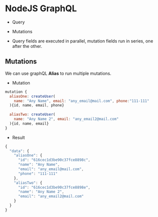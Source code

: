 # NodeJS GraphQL

- Query
- Mutations

- Query fields are executed in parallel, mutation fields run in series, one after the other.

## Mutations

We can use graphQL **Alias** to run multiple mutations.

- Mutation

```javascript
mutation {    
  aliasOne: createUser(
    name: "Any Name", email: "any_email@mail.com", phone:"111-111"
  ){id, name, email, phone}  
  
  aliasTwo: createUser(
    name: "Any Name 2", email: "any_email2@mail.com"
  ){id, name, email}    
}
```

- Result

```javascript
{
  "data": {
    "aliasOne": {
      "id": "616cec1d3be90c37fce8898c",
      "name": "Any Name",
      "email": "any_email@mail.com",
      "phone": "111-111"
    },
    "aliasTwo": {
      "id": "616cec1d3be90c37fce8898e",
      "name": "Any Name 2",
      "email": "any_email2@mail.com"
    }
  }
}
```